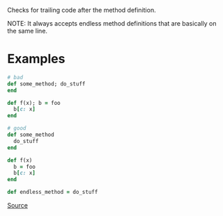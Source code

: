 
Checks for trailing code after the method definition.

NOTE: It always accepts endless method definitions that are basically on the same line.

# Examples

```ruby
# bad
def some_method; do_stuff
end

def f(x); b = foo
  b[c: x]
end

# good
def some_method
  do_stuff
end

def f(x)
  b = foo
  b[c: x]
end

def endless_method = do_stuff
```

[Source](http://www.rubydoc.info/gems/rubocop/RuboCop/Cop/Style/TrailingBodyOnMethodDefinition)